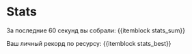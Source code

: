 # Stats

За последние 60 секунд вы собрали: {{itemblock stats_sum}}

Ваш личный рекорд по ресурсу: {{itemblock stats_best}}
